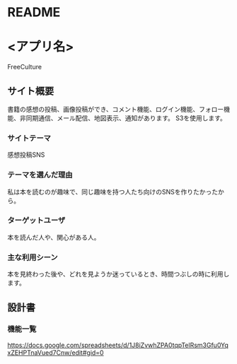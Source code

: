 # README

# <アプリ名>
FreeCulture

## サイト概要
書籍の感想の投稿、画像投稿ができ、コメント機能、ログイン機能、フォロー機能、非同期通信、メール配信、地図表示、通知があります。
S3を使用します。

### サイトテーマ
感想投稿SNS

### テーマを選んだ理由
私は本を読むのが趣味で、同じ趣味を持つ人たち向けのSNSを作りたかったから。

### ターゲットユーザ
本を読んだ人や、関心がある人。

### 主な利用シーン
本を見終わった後や、どれを見ようか迷っているとき、時間つぶしの時に利用します。

## 設計書

### 機能一覧
<https://docs.google.com/spreadsheets/d/1J8iZvwhZPA0tqpTelRsm3Gfu0YqxZEHPTnaVued7Cnw/edit#gid=0>